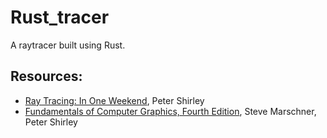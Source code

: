 # Rust_tracer

A raytracer built using Rust.

## Resources:
- [Ray Tracing: In One Weekend](https://www.amazon.com/Ray-Tracing-Weekend-Minibooks-Book-ebook/dp/B01B5AODD8), Peter Shirley
- [Fundamentals of Computer Graphics, Fourth Edition](https://www.amazon.com/Fundamentals-Computer-Graphics-Fourth-Marschner/dp/1482229390/ref=sr_1_1?ie=UTF8&qid=1507830375&sr=8-1&keywords=fundamentals+of+computer+graphics), Steve Marschner, Peter Shirley

